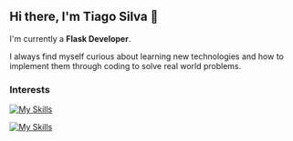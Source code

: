 ## Hi there, I'm Tiago Silva 👋

I'm currently a <b>Flask Developer</b>.

I always find myself curious about learning new technologies and how to implement them through coding to solve real world problems.

### Interests
[![My Skills](https://skillicons.dev/icons?i=python,flask,java,spring,mysql)](https://skillicons.dev)

[![My Skills](https://skillicons.dev/icons?i=docker,git)](https://skillicons.dev)


